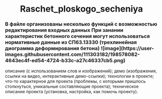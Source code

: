 <h1 align="center">Raschet_ploskogo_secheniya</h1>
<p align="center">

<h3> В файле организованы несколько функций с возможностью редактирования входных данных
При занании характеристик бетонного сечения могут использоваться нормативные данные из СП63.13330 (трехлинейная диограмма деформирования бетона)
![image](https://user-images.githubusercontent.com/111303182/198578082-4643ec4f-ed54-4724-b33c-a27c46337cb5.png)</h3>


описание (с использованием слов и изображений);
демо (изображения, ссылки на видео, интерактивные демо-ссылки);
технологии в проекте;
что-то характерное для проекта (проблемы, с которыми пришлось столкнуться, уникальные составляющие проекта);
техническое описание проекта (установка, настройка, как помочь проекту).
